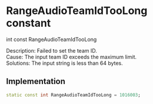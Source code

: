 


# RangeAudioTeamIdTooLong constant







int const RangeAudioTeamIdTooLong
  




<p>Description: Failed to set the team ID. <br>Cause: The input team ID exceeds the maximum limit. <br>Solutions: The input string is less than 64 bytes.</p>



## Implementation

```dart
static const int RangeAudioTeamIdTooLong = 1016003;
```







